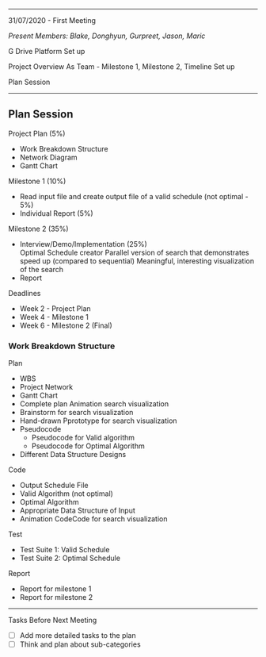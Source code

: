 --------------------------------------------------------------------------------
31/07/2020 - First Meeting

_Present Members: Blake, Donghyun, Gurpreet, Jason, Maric_

G Drive Platform Set up 

Project Overview As Team - Milestone 1, Milestone 2, Timeline Set up

Plan Session



-------------------------------------------------------------------------------

## Plan Session 

Project Plan (5%) 
 - Work Breakdown Structure
 - Network Diagram
 - Gantt Chart

Milestone 1 (10%) 
 - Read input file and create output file of a valid schedule (not optimal - 5%)
 - Individual Report (5%) 

Milestone 2 (35%) 
 - Interview/Demo/Implementation (25%)  
Optimal Schedule creator 
Parallel version of search that demonstrates speed up (compared to sequential) 
Meaningful, interesting visualization of the search
 - Report

Deadlines
 - Week 2  - Project Plan 
 - Week 4  - Milestone 1 
 - Week 6  - Milestone 2 (Final)

### Work Breakdown Structure

Plan
- WBS
- Project Network
- Gantt Chart
- Complete plan Animation search visualization
- Brainstorm for search visualization
- Hand-drawn Pprototype for search visualization
- Pseudocode 
  - Pseudocode for Valid algorithm
  - Pseudocode  for Optimal Algorithm
- Different Data Structure Designs

Code
- Output Schedule File
- Valid Algorithm (not optimal)
- Optimal Algorithm
- Appropriate Data Structure of Input
- Animation CodeCode for search visualization

Test
- Test Suite 1: Valid Schedule
- Test Suite 2: Optimal Schedule

Report 
- Report for milestone 1
- Report for milestone 2


---------------------------------------------------------------------
Tasks Before Next Meeting
- [ ] Add more detailed tasks to the plan
- [ ] Think and plan about sub-categories
